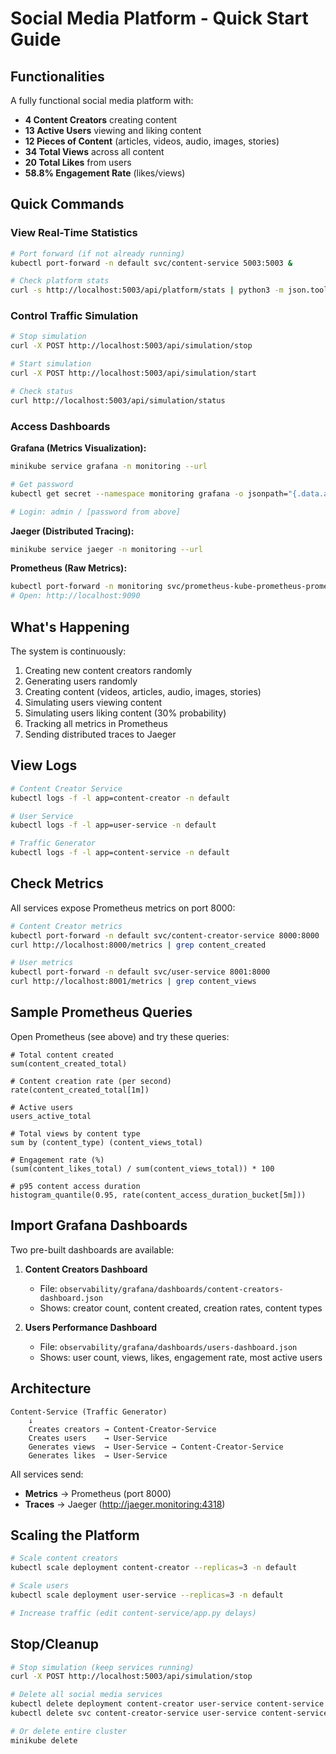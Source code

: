 # Social Media Platform - Quick Start Guide

## Functionalities

A fully functional social media platform with:
- **4 Content Creators** creating content
- **13 Active Users** viewing and liking content
- **12 Pieces of Content** (articles, videos, audio, images, stories)
- **34 Total Views** across all content
- **20 Total Likes** from users
- **58.8% Engagement Rate** (likes/views)


## Quick Commands

### View Real-Time Statistics
```bash
# Port forward (if not already running)
kubectl port-forward -n default svc/content-service 5003:5003 &

# Check platform stats
curl -s http://localhost:5003/api/platform/stats | python3 -m json.tool
```

### Control Traffic Simulation
```bash
# Stop simulation
curl -X POST http://localhost:5003/api/simulation/stop

# Start simulation
curl -X POST http://localhost:5003/api/simulation/start

# Check status
curl http://localhost:5003/api/simulation/status
```

### Access Dashboards

**Grafana (Metrics Visualization):**
```bash
minikube service grafana -n monitoring --url

# Get password
kubectl get secret --namespace monitoring grafana -o jsonpath="{.data.admin-password}" | base64 --decode

# Login: admin / [password from above]
```

**Jaeger (Distributed Tracing):**
```bash
minikube service jaeger -n monitoring --url
```

**Prometheus (Raw Metrics):**
```bash
kubectl port-forward -n monitoring svc/prometheus-kube-prometheus-prometheus 9090:9090
# Open: http://localhost:9090
```

## What's Happening

The system is continuously:
1. Creating new content creators randomly
2. Generating users randomly
3. Creating content (videos, articles, audio, images, stories)
4. Simulating users viewing content
5. Simulating users liking content (30% probability)
6. Tracking all metrics in Prometheus
7. Sending distributed traces to Jaeger

## View Logs

```bash
# Content Creator Service
kubectl logs -f -l app=content-creator -n default

# User Service
kubectl logs -f -l app=user-service -n default

# Traffic Generator
kubectl logs -f -l app=content-service -n default
```

## Check Metrics

All services expose Prometheus metrics on port 8000:

```bash
# Content Creator metrics
kubectl port-forward -n default svc/content-creator-service 8000:8000
curl http://localhost:8000/metrics | grep content_created

# User metrics
kubectl port-forward -n default svc/user-service 8001:8000
curl http://localhost:8001/metrics | grep content_views
```

## Sample Prometheus Queries

Open Prometheus (see above) and try these queries:

```promql
# Total content created
sum(content_created_total)

# Content creation rate (per second)
rate(content_created_total[1m])

# Active users
users_active_total

# Total views by content type
sum by (content_type) (content_views_total)

# Engagement rate (%)
(sum(content_likes_total) / sum(content_views_total)) * 100

# p95 content access duration
histogram_quantile(0.95, rate(content_access_duration_bucket[5m]))
```

## Import Grafana Dashboards

Two pre-built dashboards are available:

1. **Content Creators Dashboard**
   - File: `observability/grafana/dashboards/content-creators-dashboard.json`
   - Shows: creator count, content created, creation rates, content types

2. **Users Performance Dashboard**
   - File: `observability/grafana/dashboards/users-dashboard.json`
   - Shows: user count, views, likes, engagement rate, most active users

## Architecture

```
Content-Service (Traffic Generator)
    ↓
    Creates creators → Content-Creator-Service
    Creates users    → User-Service
    Generates views  → User-Service → Content-Creator-Service
    Generates likes  → User-Service
```

All services send:
- **Metrics** → Prometheus (port 8000)
- **Traces** → Jaeger (http://jaeger.monitoring:4318)


## Scaling the Platform

```bash
# Scale content creators
kubectl scale deployment content-creator --replicas=3 -n default

# Scale users
kubectl scale deployment user-service --replicas=3 -n default

# Increase traffic (edit content-service/app.py delays)
```

## Stop/Cleanup

```bash
# Stop simulation (keep services running)
curl -X POST http://localhost:5003/api/simulation/stop

# Delete all social media services
kubectl delete deployment content-creator user-service content-service -n default
kubectl delete svc content-creator-service user-service content-service -n default

# Or delete entire cluster
minikube delete
```
